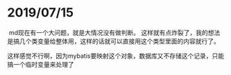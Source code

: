 # 2019/07/15

​	md现在有一个大问题，就是大情况没有做判断。 这样就有点炸裂了，我的想法是搞几个类变量给整体用，这样的话就可以直接用这个类型里面的内容就行了。

​	这样感觉不行啊，因为mybatis要映射这个对象，数据库又不存储这个记录，只能搞一个临时变量来处理了